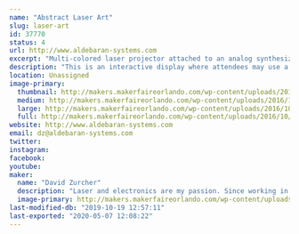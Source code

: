 ```yaml
---
name: "Abstract Laser Art"
slug: laser-art
id: 37770
status: 4
url: http://www.aldebaran-systems.com
excerpt: "Multi-colored laser projector attached to an analog synthesizer to create laser abstract patterns."
description: "This is an interactive display where attendees may use a custom analog synthesizer consisting of voltage controlled quadrature oscillators, low frequency oscillators, voltage controlled amplifiers and voltage processors to create unique abstract patterns in laser light."
location: Unassigned
image-primary:
  thumbnail: http://makers.makerfaireorlando.com/wp-content/uploads/2016/10/IMG_2698-1-150x150.jpg
  medium: http://makers.makerfaireorlando.com/wp-content/uploads/2016/10/IMG_2698-1-300x300.jpg
  large: http://makers.makerfaireorlando.com/wp-content/uploads/2016/10/IMG_2698-1-1024x1024.jpg
  full: http://makers.makerfaireorlando.com/wp-content/uploads/2016/10/IMG_2698-1.jpg
website: http://www.aldebaran-systems.com
email: dz@aldebaran-systems.com
twitter: 
instagram: 
facebook: 
youtube: 
maker:
  name: "David Zurcher"
  description: "Laser and electronics are my passion. Since working in a planetarium in the mid 1990's I've enjoyed creating art with laser light!"
  image-primary: http://makers.makerfaireorlando.com/wp-content/uploads/2016/10/IMG_3133.jpg
last-modified-db: "2019-10-19 12:57:11"
last-exported: "2020-05-07 12:08:22"
---
```

